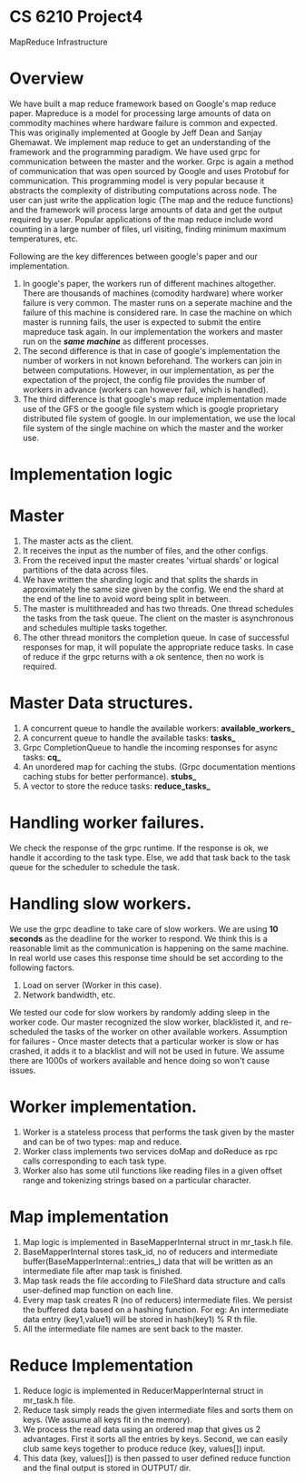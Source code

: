 # CS 6210 Project4
MapReduce Infrastructure

# Overview

We have built a map reduce framework based on Google's map reduce paper. Mapreduce is a model for processing large amounts of data on commodity machines where hardware failure is common and expected. This was originally implemented at Google by Jeff Dean and Sanjay Ghemawat. We implement map reduce to get an understanding of the framework and the programming paradigm. We have used grpc for communication between the master and the worker. Grpc is again a method of communication that was open sourced by Google and uses Protobuf for communication. This programming model is very popular because it abstracts the complexity of distributing computations across node. The user can just write the application logic (The map and the reduce functions) and the framework will process large amounts of data and get the output required by user. Popular applications of the map reduce include word counting in a large number of files, url visiting, finding minimum maximum temperatures, etc.

Following are the key differences between google's paper and our implementation.

1. In google's paper, the workers run of different machines altogether. There are thousands of machines (comodity hardware) where worker failure is very common. The master runs on a seperate machine and the failure of this machine is considered rare. In case the machine on which master is running fails, the user is expected to submit the entire mapreduce task again. In our implementation the workers and master run on the ***same machine*** as different processes.
2. The second difference is that in case of google's implementation the number of workers in not known beforehand. The workers can join in between computations. However, in our implementation, as per the expectation of the project, the config file provides the number of workers in advance (workers can however fail, which is handled).
3. The third difference is that google's map reduce implementation made use of the GFS or the google file system which is google proprietary distributed file system of google. In our implementation, we use the local file system of the single machine on which the master and the worker use.

# Implementation logic

# Master

1. The master acts as the client.
2. It receives the input as the number of files, and the other configs.
3. From the received input the master creates 'virtual shards' or logical partitions of the data across files.
4. We have written the sharding logic and that splits the shards in approximately the same size given by the config. We end the shard at the end of the line to avoid word being split in between.
5. The master is multithreaded and has two threads. One thread schedules the tasks from the task queue. The client on the master is asynchronous and schedules multiple tasks together.
6. The other thread monitors the completion queue. In case of successful responses for map, it will populate the appropriate reduce tasks. In case of reduce if the grpc returns with a ok sentence, then no work is required.

# Master Data structures.

1. A concurrent queue to handle the available workers: **available_workers_**
2. A concurrent queue to handle the available tasks: **tasks_**
3. Grpc CompletionQueue to handle the incoming responses for async tasks: **cq_**
4. An unordered map for caching the stubs. (Grpc documentation mentions caching stubs for better performance). **stubs_**
5. A vector to store the reduce tasks: **reduce_tasks_**

# Handling worker failures.

We check the response of the grpc runtime. If the response is ok, we handle it according to the task type. Else, we add that task back to the task queue for the scheduler to schedule the task.

# Handling slow workers.

We use the grpc deadline to take care of slow workers. We are using **10 seconds** as the deadline for the worker to respond. We think this is a reasonable limit as the communication is happening on the same machine. In real world use cases this response time should be set according to the following factors.
1. Load on server (Worker in this case).
2. Network bandwidth, etc.

We tested our code for slow workers by randomly adding sleep in the worker code. Our master recognized the slow worker, blacklisted it, and re-scheduled the tasks of the worker on other available workers.
Assumption for failures - Once master detects that a particular worker is slow or has crashed, it adds it to a blacklist and will not be used in future. We assume there are 1000s of workers available and hence doing so won't cause issues. 

# Worker implementation.

1. Worker is a stateless process that performs the task given by the master and can be of two types: map and reduce.
2. Worker class implements two services doMap and doReduce as rpc calls corresponding to each task type.
3. Worker also has some util functions like reading files in a given offset range and tokenizing strings based on a particular character.

# Map implementation
1. Map logic is implemented in BaseMapperInternal struct in mr_task.h file.
2. BaseMapperInternal stores task_id, no of reducers and intermediate buffer(BaseMapperInternal::entries_) data that will be written as an intermediate file after map task is finished.
3. Map task reads the file according to FileShard data structure and calls user-defined map function on each line.
4. Every map task creates R (no of reducers) intermediate files. We persist the buffered data based on a hashing function. For eg: An intermediate data entry (key1,value1) will be stored in
 hash(key1) % R th file.
5. All the intermediate file names are sent back to the master.

# Reduce Implementation
1. Reduce logic is implemented in ReducerMapperInternal struct in mr_task.h file.
2. Reduce task simply reads the given intermediate files and sorts them on keys. (We assume all keys fit in the memory). 
3. We process the read data using an ordered map that gives us 2 advantages. First it sorts all the entries by keys. Second, we can easily club same keys together to produce
 reduce (key, values[]) input.
4. This data (key, values[]) is then passed to user defined reduce function and the final output is stored in OUTPUT/ dir.

